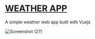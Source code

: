 # [WEATHER APP](https://w-info.netlify.app/)


A simple weather web app built with Vuejs

![Screenshot (27)](https://user-images.githubusercontent.com/99094257/188737486-aeca38a6-19ec-48be-a118-5b97ff3275e7.png)
